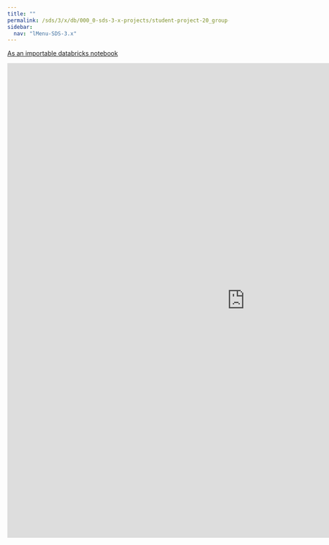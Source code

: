 ```yaml
---
title: ""
permalink: /sds/3/x/db/000_0-sds-3-x-projects/student-project-20_group-Generalization/02_Random_Forest/
sidebar:
  nav: "lMenu-SDS-3.x"
---
```


[As an importable databricks notebook](https://lamastex.github.io/scalable-data-science/sds/3/x/db/000_0-sds-3-x-projects/student-project-20_group-Generalization/02_Random_Forest.html)

<iframe src="https://lamastex.github.io/scalable-data-science/sds/3/x/db/000_0-sds-3-x-projects/student-project-20_group-Generalization/02_Random_Forest.html" width="1080" height="1080" frameborder="0"></iframe>
